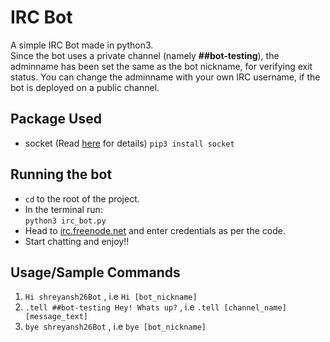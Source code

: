 IRC Bot
=======

A simple IRC Bot made in python3.  
Since the bot uses a private channel (namely **##bot-testing**), the adminname has been set the same as the bot nickname, for verifying exit status. You can change the adminname with your own IRC username, if the bot is deployed on a public channel.

Package Used
------------
* socket (Read [here](https://docs.python.org/3/howto/sockets.html "Socket") for details)
  `pip3 install socket`

Running the bot
---------------
* `cd` to the root of the project.
* In the terminal run:  
  `python3 irc_bot.py`
* Head to [irc.freenode.net](https://webchat.freenode.net/ "IRC Chat") and enter credentials as per the code.
* Start chatting and enjoy!!

Usage/Sample Commands
---------------------
1. `Hi shreyansh26Bot` , i.e `Hi [bot_nickname]`
2. `.tell ##bot-testing Hey! Whats up?` , i.e `.tell [channel_name] [message_text]`
3. `bye shreyansh26Bot` , i.e `bye [bot_nickname]`
